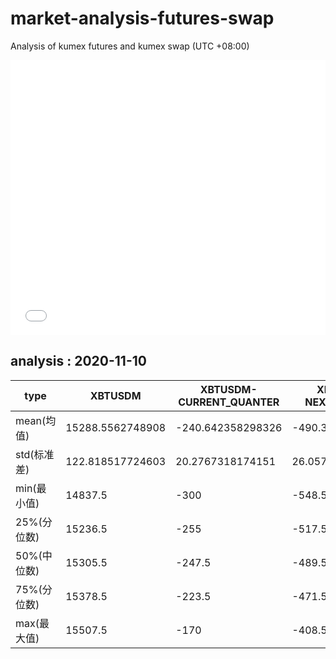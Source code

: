 # market-analysis-futures-swap
Analysis of kumex futures and kumex swap (UTC +08:00)

<iframe width="100%" height="440" src="./data.html" frameborder="no" border="0" scrolling="no"></iframe>

## analysis : 2020-11-10

type|XBTUSDM|XBTUSDM-CURRENT_QUANTER|XBTUSDM-NEXT_QUANTER|
---|---|---|---
mean(均值) | 15288.5562748908 | -240.642358298326 | -490.395645476156
std(标准差) | 122.818517724603 | 20.2767318174151 | 26.0574813200378
min(最小值) | 14837.5 | -300 | -548.5
25%(分位数) | 15236.5 | -255 | -517.5
50%(中位数) | 15305.5 | -247.5 | -489.5
75%(分位数) | 15378.5 | -223.5 | -471.5
max(最大值) | 15507.5 | -170 | -408.5
